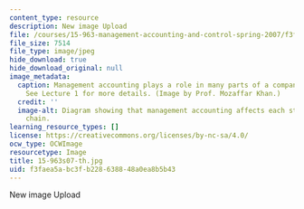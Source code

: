 ```yaml
---
content_type: resource
description: New image Upload
file: /courses/15-963-management-accounting-and-control-spring-2007/f3faea5abc3fb228638848a0ea8b5b43_15-963s07-th.jpg
file_size: 7514
file_type: image/jpeg
hide_download: true
hide_download_original: null
image_metadata:
  caption: Management accounting plays a role in many parts of a company's value chain.
    See Lecture 1 for more details. (Image by Prof. Mozaffar Khan.)
  credit: ''
  image-alt: Diagram showing that management accounting affects each step of a value
    chain.
learning_resource_types: []
license: https://creativecommons.org/licenses/by-nc-sa/4.0/
ocw_type: OCWImage
resourcetype: Image
title: 15-963s07-th.jpg
uid: f3faea5a-bc3f-b228-6388-48a0ea8b5b43
---
```

New image Upload